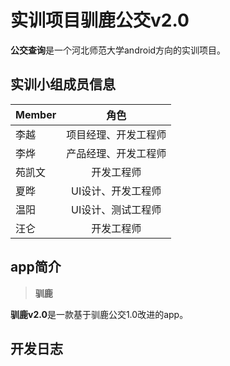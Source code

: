 # 实训项目驯鹿公交v2.0

 

**公交查询**是一个河北师范大学android方向的实训项目。

## 实训小组成员信息
| Member    |   角色  |
| :-------- |    :--: |
| 李越      | 项目经理、开发工程师 |
| 李烨      | 产品经理、开发工程师 |
| 苑凯文    | 开发工程师           |
| 夏晔      | UI设计、开发工程师   |
| 温阳      | UI设计、测试工程师   |
| 汪仑      | 开发工程师           |


## app简介

> **驯鹿**

**驯鹿v2.0**是一款基于驯鹿公交1.0改进的app。


## 开发日志







